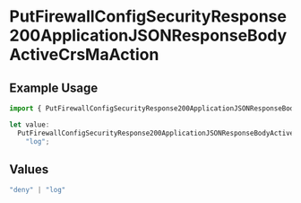 # PutFirewallConfigSecurityResponse200ApplicationJSONResponseBodyActiveCrsMaAction

## Example Usage

```typescript
import { PutFirewallConfigSecurityResponse200ApplicationJSONResponseBodyActiveCrsMaAction } from "@vercel/sdk/models/operations/putfirewallconfig.js";

let value:
  PutFirewallConfigSecurityResponse200ApplicationJSONResponseBodyActiveCrsMaAction =
    "log";
```

## Values

```typescript
"deny" | "log"
```